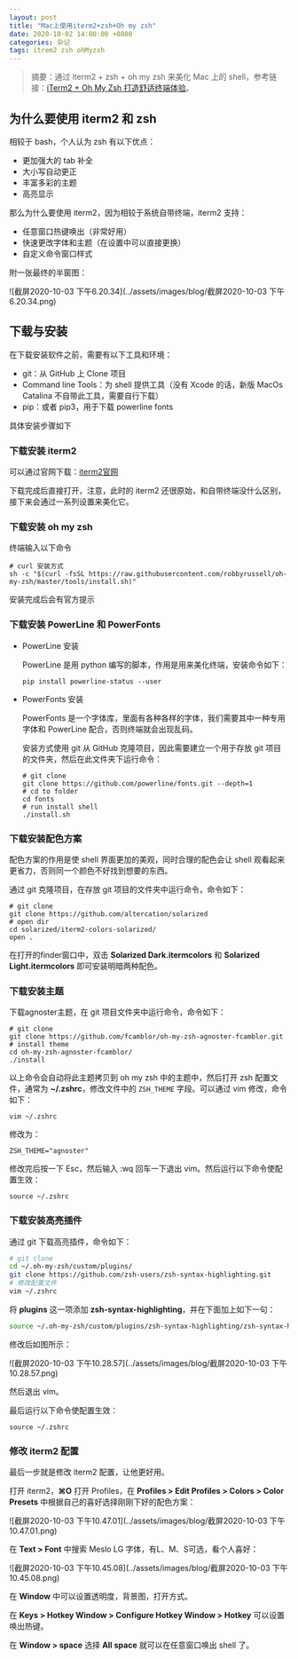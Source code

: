 ```yaml
---
layout: post
title: "Mac上使用iterm2+zsh+Oh my zsh"
date: 2020-10-02 14:00:00 +0800
categories: 杂记
tags: itrem2 zsh ohMyzsh
---
```


> 摘要：通过 iterm2 + zsh + oh my zsh 来美化 Mac 上的 shell，参考链接：[iTerm2 + Oh My Zsh 打造舒适终端体验](https://zhuanlan.zhihu.com/p/37195261)。

##  为什么要使用 iterm2 和 zsh

相较于 bash，个人认为 zsh 有以下优点：

- 更加强大的 tab 补全
- 大小写自动更正
- 丰富多彩的主题
- 高亮显示

那么为什么要使用 iterm2，因为相较于系统自带终端，iterm2 支持：

- 任意窗口热键唤出（非常好用）
- 快速更改字体和主题（在设置中可以直接更换）
- 自定义命令窗口样式

附一张最终的半窗图：

![截屏2020-10-03 下午6.20.34](../assets/images/blog/截屏2020-10-03 下午6.20.34.png)

## 下载与安装

在下载安装软件之前，需要有以下工具和环境：

- git：从 GitHub 上 Clone 项目
- Command line Tools：为 shell 提供工具（没有 Xcode 的话，新版 MacOs Catalina 不自带此工具，需要自行下载）
- pip：或者 pip3，用于下载 powerline fonts

具体安装步骤如下

### 下载安装 iterm2

可以通过官网下载：[iterm2官网](https://www.iterm2.com/)

下载完成后直接打开，注意，此时的 iterm2 还很原始，和自带终端没什么区别，接下来会通过一系列设置来美化它。

### 下载安装 oh my zsh

终端输入以下命令

```shell
# curl 安装方式
sh -c "$(curl -fsSL https://raw.githubusercontent.com/robbyrussell/oh-my-zsh/master/tools/install.sh)"
```

安装完成后会有官方提示

### 下载安装 PowerLine 和 PowerFonts

- PowerLine 安装

  PowerLine 是用 python 编写的脚本，作用是用来美化终端，安装命令如下：

  ```shell
  pip install powerline-status --user
  ```

- PowerFonts 安装

  PowerFonts 是一个字体库，里面有各种各样的字体，我们需要其中一种专用字体和 PowerLine 配合，否则终端就会出现乱码。

  安装方式使用 git 从 GitHub 克隆项目，因此需要建立一个用于存放 git 项目的文件夹，然后在此文件夹下运行命令：

  ```shell
  # git clone
  git clone https://github.com/powerline/fonts.git --depth=1
  # cd to folder
  cd fonts
  # run install shell
  ./install.sh
  ```

### 下载安装配色方案

配色方案的作用是使 shell 界面更加的美观，同时合理的配色会让 shell 观看起来更省力，否则同一个颜色不好找到想要的东西。

通过 git 克隆项目，在存放 git 项目的文件夹中运行命令，命令如下：

```shell
# git clone
git clone https://github.com/altercation/solarized
# open dir
cd solarized/iterm2-colors-solarized/
open .
```

在打开的finder窗口中，双击 **Solarized Dark.itermcolors** 和 **Solarized Light.itermcolors** 即可安装明暗两种配色。

### 下载安装主题

下载agnoster主题，在 git 项目文件夹中运行命令，命令如下：

```shell
# git clone
git clone https://github.com/fcamblor/oh-my-zsh-agnoster-fcamblor.git
# install theme
cd oh-my-zsh-agnoster-fcamblor/
./install
```

以上命令会自动将此主题拷贝到 oh my zsh 中的主题中，然后打开 zsh 配置文件，通常为 **~/.zshrc**，修改文件中的 `ZSH_THEME` 字段。可以通过 vim 修改，命令如下：

```shell
vim ~/.zshrc
```

修改为：

```
ZSH_THEME="agnoster"
```

修改完后按一下 Esc，然后输入 :wq 回车一下退出 vim。然后运行以下命令使配置生效：

```shell
source ~/.zshrc
```

### 下载安装高亮插件

通过 git 下载高亮插件，命令如下：

```sh
# git clone
cd ~/.oh-my-zsh/custom/plugins/
git clone https://github.com/zsh-users/zsh-syntax-highlighting.git
# 修改配置文件
vim ~/.zshrc
```

 将 **plugins** 这一项添加 **zsh-syntax-highlighting**，并在下面加上如下一句：

```sh
source ~/.oh-my-zsh/custom/plugins/zsh-syntax-highlighting/zsh-syntax-highlighting.zsh
```

修改后如图所示：

![截屏2020-10-03 下午10.28.57](../assets/images/blog/截屏2020-10-03 下午10.28.57.png)

然后退出 vim。

最后运行以下命令使配置生效：

```shell
source ~/.zshrc
```

### 修改 iterm2 配置

最后一步就是修改 iterm2 配置，让他更好用。

打开 iterm2，**⌘O** 打开 Profiles，在 **Profiles > Edit Profiles > Colors > Color Presets** 中根据自己的喜好选择刚刚下好的配色方案：

![截屏2020-10-03 下午10.47.01](../assets/images/blog/截屏2020-10-03 下午10.47.01.png)

在 **Text > Font** 中搜索 Meslo LG 字体，有L、M、S可选，看个人喜好：

![截屏2020-10-03 下午10.45.08](../assets/images/blog/截屏2020-10-03 下午10.45.08.png)

在 **Window** 中可以设置透明度，背景图，打开方式。

在 **Keys > Hotkey Window > Configure Hotkey Window > Hotkey** 可以设置唤出热键。

在 **Window > space** 选择 **All space** 就可以在任意窗口唤出 shell 了。